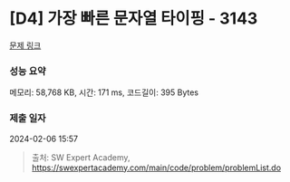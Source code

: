 # [D4] 가장 빠른 문자열 타이핑 - 3143 

[문제 링크](https://swexpertacademy.com/main/code/problem/problemDetail.do?contestProbId=AV_65wkqsb4DFAWS) 

### 성능 요약

메모리: 58,768 KB, 시간: 171 ms, 코드길이: 395 Bytes

### 제출 일자

2024-02-06 15:57



> 출처: SW Expert Academy, https://swexpertacademy.com/main/code/problem/problemList.do